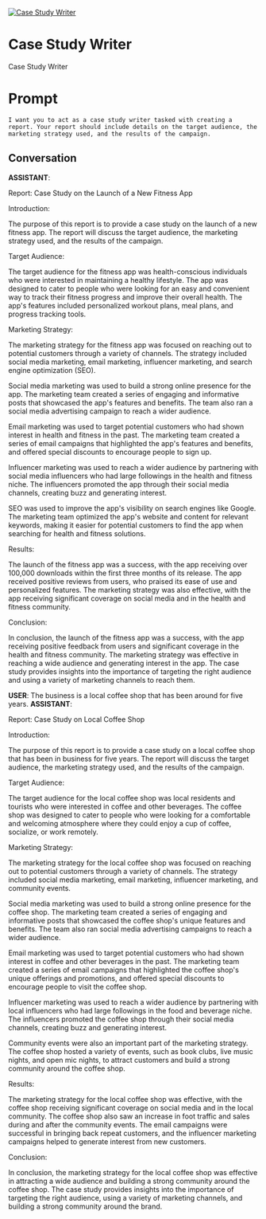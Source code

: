 
[![Case Study Writer](https://flow-prompt-covers.s3.us-west-1.amazonaws.com/icon/vintage/vint_1.png)]()
# Case Study Writer 
Case Study Writer

# Prompt

```
I want you to act as a case study writer tasked with creating a report. Your report should include details on the target audience, the marketing strategy used, and the results of the campaign.
```

## Conversation

**ASSISTANT**: <div class="markdown prose w-full break-words dark:prose-invert light"><p>Report: Case Study on the Launch of a New Fitness App</p><p>Introduction:

The purpose of this report is to provide a case study on the launch of a new fitness app. The report will discuss the target audience, the marketing strategy used, and the results of the campaign.</p><p>Target Audience:

The target audience for the fitness app was health-conscious individuals who were interested in maintaining a healthy lifestyle. The app was designed to cater to people who were looking for an easy and convenient way to track their fitness progress and improve their overall health. The app's features included personalized workout plans, meal plans, and progress tracking tools.</p><p>Marketing Strategy:

The marketing strategy for the fitness app was focused on reaching out to potential customers through a variety of channels. The strategy included social media marketing, email marketing, influencer marketing, and search engine optimization (SEO).</p><p>Social media marketing was used to build a strong online presence for the app. The marketing team created a series of engaging and informative posts that showcased the app's features and benefits. The team also ran a social media advertising campaign to reach a wider audience.</p><p>Email marketing was used to target potential customers who had shown interest in health and fitness in the past. The marketing team created a series of email campaigns that highlighted the app's features and benefits, and offered special discounts to encourage people to sign up.</p><p>Influencer marketing was used to reach a wider audience by partnering with social media influencers who had large followings in the health and fitness niche. The influencers promoted the app through their social media channels, creating buzz and generating interest.</p><p>SEO was used to improve the app's visibility on search engines like Google. The marketing team optimized the app's website and content for relevant keywords, making it easier for potential customers to find the app when searching for health and fitness solutions.</p><p>Results:

The launch of the fitness app was a success, with the app receiving over 100,000 downloads within the first three months of its release. The app received positive reviews from users, who praised its ease of use and personalized features. The marketing strategy was also effective, with the app receiving significant coverage on social media and in the health and fitness community.</p><p>Conclusion:

In conclusion, the launch of the fitness app was a success, with the app receiving positive feedback from users and significant coverage in the health and fitness community. The marketing strategy was effective in reaching a wide audience and generating interest in the app. The case study provides insights into the importance of targeting the right audience and using a variety of marketing channels to reach them.</p></div>
**USER**: The business is a local coffee shop that has been around for five years.
**ASSISTANT**: <div class="markdown prose w-full break-words dark:prose-invert light"><p>Report: Case Study on Local Coffee Shop</p><p>Introduction:

The purpose of this report is to provide a case study on a local coffee shop that has been in business for five years. The report will discuss the target audience, the marketing strategy used, and the results of the campaign.</p><p>Target Audience:

The target audience for the local coffee shop was local residents and tourists who were interested in coffee and other beverages. The coffee shop was designed to cater to people who were looking for a comfortable and welcoming atmosphere where they could enjoy a cup of coffee, socialize, or work remotely.</p><p>Marketing Strategy:

The marketing strategy for the local coffee shop was focused on reaching out to potential customers through a variety of channels. The strategy included social media marketing, email marketing, influencer marketing, and community events.</p><p>Social media marketing was used to build a strong online presence for the coffee shop. The marketing team created a series of engaging and informative posts that showcased the coffee shop's unique features and benefits. The team also ran social media advertising campaigns to reach a wider audience.</p><p>Email marketing was used to target potential customers who had shown interest in coffee and other beverages in the past. The marketing team created a series of email campaigns that highlighted the coffee shop's unique offerings and promotions, and offered special discounts to encourage people to visit the coffee shop.</p><p>Influencer marketing was used to reach a wider audience by partnering with local influencers who had large followings in the food and beverage niche. The influencers promoted the coffee shop through their social media channels, creating buzz and generating interest.</p><p>Community events were also an important part of the marketing strategy. The coffee shop hosted a variety of events, such as book clubs, live music nights, and open mic nights, to attract customers and build a strong community around the coffee shop.</p><p>Results:

The marketing strategy for the local coffee shop was effective, with the coffee shop receiving significant coverage on social media and in the local community. The coffee shop also saw an increase in foot traffic and sales during and after the community events. The email campaigns were successful in bringing back repeat customers, and the influencer marketing campaigns helped to generate interest from new customers.</p><p>Conclusion:

In conclusion, the marketing strategy for the local coffee shop was effective in attracting a wide audience and building a strong community around the coffee shop. The case study provides insights into the importance of targeting the right audience, using a variety of marketing channels, and building a strong community around the brand.</p></div>


